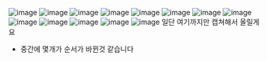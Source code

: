 
![image](https://github.com/sejongsmarcle/2023_Autumn_Algorithm_Study/assets/67413252/c75229bb-ecfe-4194-9deb-8aa8a1dc72ca)
![image](https://github.com/sejongsmarcle/2023_Autumn_Algorithm_Study/assets/67413252/bd3752a0-b04e-457e-abdd-b4b8c248089b)
![image](https://github.com/sejongsmarcle/2023_Autumn_Algorithm_Study/assets/67413252/b51293fb-3a80-4f6e-8ef9-3005b5f82d85)
![image](https://github.com/sejongsmarcle/2023_Autumn_Algorithm_Study/assets/67413252/7a9f4ba6-0206-4d22-8db5-00b5d2eb2da7)
![image](https://github.com/sejongsmarcle/2023_Autumn_Algorithm_Study/assets/67413252/a6701630-4b42-4c4c-923a-72fc361e25d4)
![image](https://github.com/sejongsmarcle/2023_Autumn_Algorithm_Study/assets/67413252/bf58bfba-9496-4868-8df2-8694efd117f4)
![image](https://github.com/sejongsmarcle/2023_Autumn_Algorithm_Study/assets/67413252/952d2fc6-4cf2-4d42-ac07-8c07fb0f1976)
![image](https://github.com/sejongsmarcle/2023_Autumn_Algorithm_Study/assets/67413252/1aadc3df-566f-41f3-8483-bf150a0e626c)
![image](https://github.com/sejongsmarcle/2023_Autumn_Algorithm_Study/assets/67413252/7e09c926-77d0-4c8c-ad8a-7f4fa253ca70)
![image](https://github.com/sejongsmarcle/2023_Autumn_Algorithm_Study/assets/67413252/1e5c0dee-eb2c-4e52-90f4-dcfd46ee7342)
![image](https://github.com/sejongsmarcle/2023_Autumn_Algorithm_Study/assets/67413252/7ecdc04d-7eea-4846-8f9f-17e34513ab1e)
![image](https://github.com/sejongsmarcle/2023_Autumn_Algorithm_Study/assets/67413252/2f5e7bdc-af82-461b-aa83-c2de3cb4ed33)
![image](https://github.com/sejongsmarcle/2023_Autumn_Algorithm_Study/assets/67413252/06fb8a07-5f05-41c6-9cba-f618e3a62c1b)
일단 여기까지만 캡쳐해서 올릴게요
- 중간에 몇개가 순서가 바뀐것 같습니다
